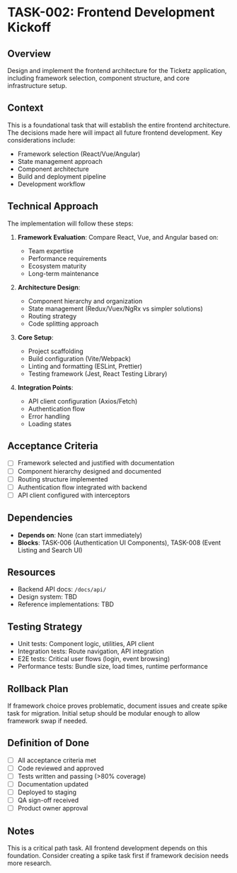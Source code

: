 # TASK-002: Frontend Development Kickoff

## Overview
Design and implement the frontend architecture for the Ticketz application, including framework selection, component structure, and core infrastructure setup.

## Context
This is a foundational task that will establish the entire frontend architecture. The decisions made here will impact all future frontend development. Key considerations include:
- Framework selection (React/Vue/Angular)
- State management approach
- Component architecture
- Build and deployment pipeline
- Development workflow

## Technical Approach
The implementation will follow these steps:
1. **Framework Evaluation**: Compare React, Vue, and Angular based on:
   - Team expertise
   - Performance requirements
   - Ecosystem maturity
   - Long-term maintenance

2. **Architecture Design**:
   - Component hierarchy and organization
   - State management (Redux/Vuex/NgRx vs simpler solutions)
   - Routing strategy
   - Code splitting approach

3. **Core Setup**:
   - Project scaffolding
   - Build configuration (Vite/Webpack)
   - Linting and formatting (ESLint, Prettier)
   - Testing framework (Jest, React Testing Library)

4. **Integration Points**:
   - API client configuration (Axios/Fetch)
   - Authentication flow
   - Error handling
   - Loading states

## Acceptance Criteria
- [ ] Framework selected and justified with documentation
- [ ] Component hierarchy designed and documented
- [ ] Routing structure implemented
- [ ] Authentication flow integrated with backend
- [ ] API client configured with interceptors

## Dependencies
- **Depends on**: None (can start immediately)
- **Blocks**: TASK-006 (Authentication UI Components), TASK-008 (Event Listing and Search UI)

## Resources
- Backend API docs: `/docs/api/`
- Design system: TBD
- Reference implementations: TBD

## Testing Strategy
- Unit tests: Component logic, utilities, API client
- Integration tests: Route navigation, API integration
- E2E tests: Critical user flows (login, event browsing)
- Performance tests: Bundle size, load times, runtime performance

## Rollback Plan
If framework choice proves problematic, document issues and create spike task for migration. Initial setup should be modular enough to allow framework swap if needed.

## Definition of Done
- [ ] All acceptance criteria met
- [ ] Code reviewed and approved
- [ ] Tests written and passing (>80% coverage)
- [ ] Documentation updated
- [ ] Deployed to staging
- [ ] QA sign-off received
- [ ] Product owner approval

## Notes
This is a critical path task. All frontend development depends on this foundation. Consider creating a spike task first if framework decision needs more research.
